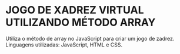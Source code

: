 # JOGO DE XADREZ VIRTUAL UTILIZANDO MÉTODO ARRAY
Utiliza o método de array no JavaScript para criar um jogo de zadrez. 
Linguagens utilizadas: JavaScript, HTML e CSS.
